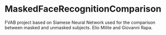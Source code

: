 # MaskedFaceRecognitionComparison
FVAB project based on Siamese Neural Network used for the comparison between masked and unmasked subjects.
Elio Milite and Giovanni Rapa.
